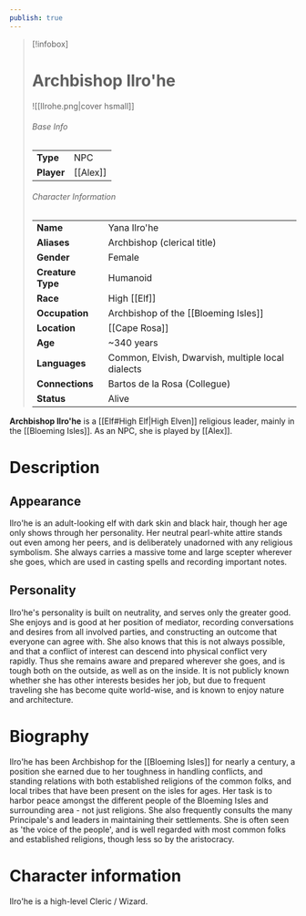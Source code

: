 ```yaml
---
publish: true
---
```

> [!infobox]  
> # Archbishop Ilro'he 
> ![[Ilrohe.png|cover hsmall]]  
> ###### Base Info
> | | |  
> |---|---|  
> | **Type** | NPC |
> | **Player** | [[Alex]] |
> ###### Character Information  
> | | |  
> |---|---|  
> | **Name** | Yana Ilro'he |
> | **Aliases** | Archbishop (clerical title) |
> | **Gender** | Female | 
> | **Creature Type** | Humanoid |
> | **Race** | High [[Elf]] |  
> | **Occupation** | Archbishop of the [[Bloeming Isles]] |  
> | **Location** | [[Cape Rosa]] |
> | **Age** | ~340 years |
> | **Languages** | Common, Elvish, Dwarvish, multiple local dialects |
> | **Connections** | Bartos de la Rosa (Collegue) |
> | **Status** | Alive |

**Archbishop Ilro'he** is a [[Elf#High Elf|High Elven]] religious leader, mainly in the [[Bloeming Isles]]. As an NPC, she is played by [[Alex]].
# Description
## Appearance
Ilro'he is an adult-looking elf with dark skin and black hair, though her age only shows through her personality. Her neutral pearl-white attire stands out even among her peers, and is deliberately unadorned with any religious symbolism. She always carries a massive tome and large scepter wherever she goes, which are used in casting spells and recording important notes.
## Personality
Ilro'he's personality is built on neutrality, and serves only the greater good. She enjoys and is good at her position of mediator, recording conversations and desires from all involved parties, and constructing an outcome that everyone can agree with. She also knows that this is not always possible, and that a conflict of interest can descend into physical conflict very rapidly. Thus she remains aware and prepared wherever she goes, and is tough both on the outside, as well as on the inside. It is not publicly known whether she has other interests besides her job, but due to frequent traveling she has become quite world-wise, and is known to enjoy nature and architecture.
# Biography
Ilro'he has been Archbishop for the [[Bloeming Isles]] for nearly a century, a position she earned due to her toughness in handling conflicts, and standing relations with both established religions of the common folks, and local tribes that have been present on the isles for ages. Her task is to harbor peace amongst the different people of the Bloeming Isles and surrounding area - not just religions. She also frequently consults the many Principale's and leaders in maintaining their settlements. She is often seen as 'the voice of the people', and is well regarded with most common folks and established religions, though less so by the aristocracy.
# Character information
Ilro'he is a high-level Cleric / Wizard.